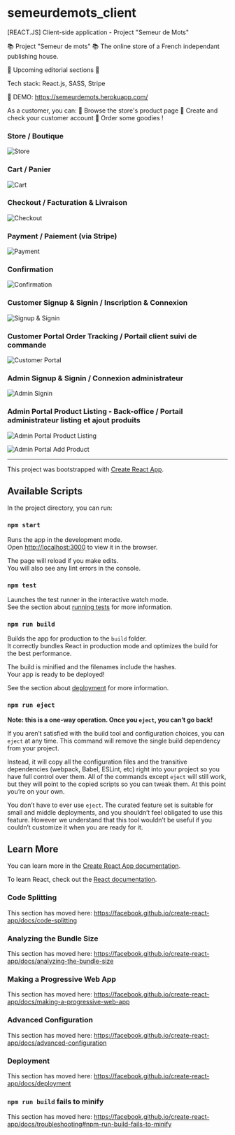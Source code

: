 # semeurdemots_client

[REACT.JS] Client-side application - Project "Semeur de Mots"

:books: Project "Semeur de mots" :books:
The online store of a French independant publishing house.

:construction: Upcoming editorial sections :construction:

Tech stack: React.js, SASS, Stripe

:link: DEMO: https://semeurdemots.herokuapp.com/

As a customer, you can: 
🔸 Browse the store's product page
🔸 Create and check your customer account
🔸 Order some goodies !

### Store / Boutique

![Store](src/assets/images/semeur_responsive.jpg)

### Cart / Panier

![Cart](src/assets/images/panier.jpg)

### Checkout / Facturation & Livraison

![Checkout](src/assets/images/checkout.jpg)

### Payment / Paiement (via Stripe)

![Payment](src/assets/images/paiement_stripe.jpg)

### Confirmation

![Confirmation](src/assets/images/confirmation.jpg)

### Customer Signup & Signin / Inscription & Connexion

![Signup & Signin](src/assets/images/signup_signin.jpg)

### Customer Portal Order Tracking / Portail client suivi de commande

![Customer Portal](src/assets/images/suivi_commandes.jpg)

### Admin Signup & Signin / Connexion administrateur

![Admin Signin](src/assets/images/compte_admin.jpg)

### Admin Portal Product Listing - Back-office / Portail administrateur listing et ajout produits

![Admin Portal Product Listing](src/assets/images/compte_produit.jpg)

![Admin Portal Add Product](src/assets/images/compte_addproduit.jpg)

-----------

This project was bootstrapped with [Create React App](https://github.com/facebook/create-react-app).

## Available Scripts

In the project directory, you can run:

### `npm start`

Runs the app in the development mode.<br />
Open [http://localhost:3000](http://localhost:3000) to view it in the browser.

The page will reload if you make edits.<br />
You will also see any lint errors in the console.

### `npm test`

Launches the test runner in the interactive watch mode.<br />
See the section about [running tests](https://facebook.github.io/create-react-app/docs/running-tests) for more information.

### `npm run build`

Builds the app for production to the `build` folder.<br />
It correctly bundles React in production mode and optimizes the build for the best performance.

The build is minified and the filenames include the hashes.<br />
Your app is ready to be deployed!

See the section about [deployment](https://facebook.github.io/create-react-app/docs/deployment) for more information.

### `npm run eject`

**Note: this is a one-way operation. Once you `eject`, you can’t go back!**

If you aren’t satisfied with the build tool and configuration choices, you can `eject` at any time. This command will remove the single build dependency from your project.

Instead, it will copy all the configuration files and the transitive dependencies (webpack, Babel, ESLint, etc) right into your project so you have full control over them. All of the commands except `eject` will still work, but they will point to the copied scripts so you can tweak them. At this point you’re on your own.

You don’t have to ever use `eject`. The curated feature set is suitable for small and middle deployments, and you shouldn’t feel obligated to use this feature. However we understand that this tool wouldn’t be useful if you couldn’t customize it when you are ready for it.

## Learn More

You can learn more in the [Create React App documentation](https://facebook.github.io/create-react-app/docs/getting-started).

To learn React, check out the [React documentation](https://reactjs.org/).

### Code Splitting

This section has moved here: https://facebook.github.io/create-react-app/docs/code-splitting

### Analyzing the Bundle Size

This section has moved here: https://facebook.github.io/create-react-app/docs/analyzing-the-bundle-size

### Making a Progressive Web App

This section has moved here: https://facebook.github.io/create-react-app/docs/making-a-progressive-web-app

### Advanced Configuration

This section has moved here: https://facebook.github.io/create-react-app/docs/advanced-configuration

### Deployment

This section has moved here: https://facebook.github.io/create-react-app/docs/deployment

### `npm run build` fails to minify

This section has moved here: https://facebook.github.io/create-react-app/docs/troubleshooting#npm-run-build-fails-to-minify
